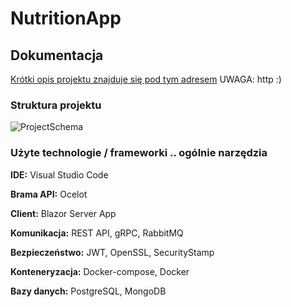 
# NutritionApp
 


## Dokumentacja

[Krótki opis projektu znajduje się pod tym adresem](http://members.upcpoczta.pl/a.sowa688/index.html) UWAGA: http :)


### Struktura projektu
![ProjectSchema](https://user-images.githubusercontent.com/103139132/207731637-2b0be7c6-fae3-4ed3-a36f-a98c4bb95e2a.png)


### Użyte technologie / frameworki .. ogólnie narzędzia

**IDE:** Visual Studio Code

**Brama API:** Ocelot

**Client:** Blazor Server App

**Komunikacja:** REST API, gRPC, RabbitMQ

**Bezpieczeństwo:** JWT, OpenSSL, SecurityStamp

**Konteneryzacja:** Docker-compose, Docker

**Bazy danych:** PostgreSQL, MongoDB
